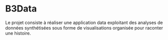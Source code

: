 # B3Data
Le projet consiste à réaliser une application data exploitant des analyses de données synthétisées sous forme de visualisations organisée pour raconter une histoire. 
